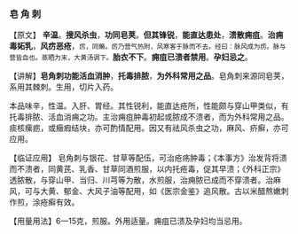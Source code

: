 ### 皂  角  刺

【原文】 **辛温**。**搜风杀虫**，**功同皂荚**。**但其锋锐**，**能直达患处**，**溃散痈疽**。**治痈毒妬乳**，**风疠恶疮**，<small>疠，同癞。疠乃营气热附，风寒客于脉而不去。经曰：脉风成为疠。脉与营皆血也。蒸晒为末，大黄汤调下。</small>**胎衣不下**。**痈疽已溃者禁用**。**孕妇忌之**。

【讲解】**皂角刺功能活血消肿**，**托毒排脓**，**为外科常用之品**。皂角刺来源同皂荚，系用其棘刺。生用，切片入药。

本品味辛，性温。入肝、胃经。其性锐利，能直达疮所，性能颇与穿山甲类似，有托毒排脓、活血消痈之功。主治痈疽肿毒初起或脓成不溃者，而为外科常用之品。痰核瘰疬，或癥瘕结块，亦可酌情配用。因又有祛风杀虫之功，麻风、疥癣，亦可应用。
    
【临证应用】 皂角刺与银花、甘草等配伍，可治疮疡肿毒；《本事方》治发背将溃而不溃者，同黄芪、乳香、甘草同酒煎服，以内托疮毒，促其早溃；《外科正宗》透脓散，与穿山甲、当归、川芎等为散，水煎服，治痈脓已成而不穿溃者。治麻风，可与大黄、郁金、大风子油等配用，如《医宗金鉴》追风散。古以米醋熬嫩刺作煎，涂疮癣有效。

【用量用法】6一15克，煎服。外用适量。痈疽已溃及孕妇均当忌用。